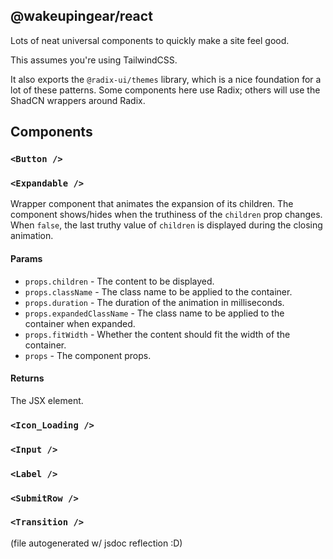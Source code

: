 ## @wakeupingear/react

Lots of neat universal components to quickly make a site feel good.

This assumes you're using TailwindCSS.

It also exports the `@radix-ui/themes` library, which is a nice foundation for a lot of these patterns. Some components here use Radix; others will use the ShadCN wrappers around Radix.

## Components

### `<Button />`

### `<Expandable />`
Wrapper component that animates the expansion of its children.
The component shows/hides when the truthiness of the `children` prop changes. When `false`, the last truthy value of `children` is displayed during the closing animation.

#### Params

* `props.children` - The content to be displayed.
* `props.className` - The class name to be applied to the container.
* `props.duration` - The duration of the animation in milliseconds.
* `props.expandedClassName` - The class name to be applied to the container when expanded.
* `props.fitWidth` - Whether the content should fit the width of the container.
* `props` - The component props.

#### Returns

The JSX element.
 

### `<Icon_Loading />`

### `<Input />`

### `<Label />`

### `<SubmitRow />`

### `<Transition />`



(file autogenerated w/ jsdoc reflection :D)